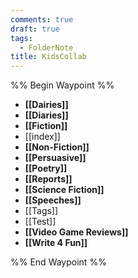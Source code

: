 ```yaml
---
comments: true
draft: true
tags:
  - FolderNote
title: KidsCollab
---
```

%% Begin Waypoint %%
- **[[Dairies]]**
- **[[Diaries]]**
- **[[Fiction]]**
- [[index]]
- **[[Non-Fiction]]**
- **[[Persuasive]]**
- **[[Poetry]]**
- **[[Reports]]**
- **[[Science Fiction]]**
- **[[Speeches]]**
- [[Tags]]
- [[Test]]
- **[[Video Game Reviews]]**
- **[[Write 4 Fun]]**

%% End Waypoint %%

